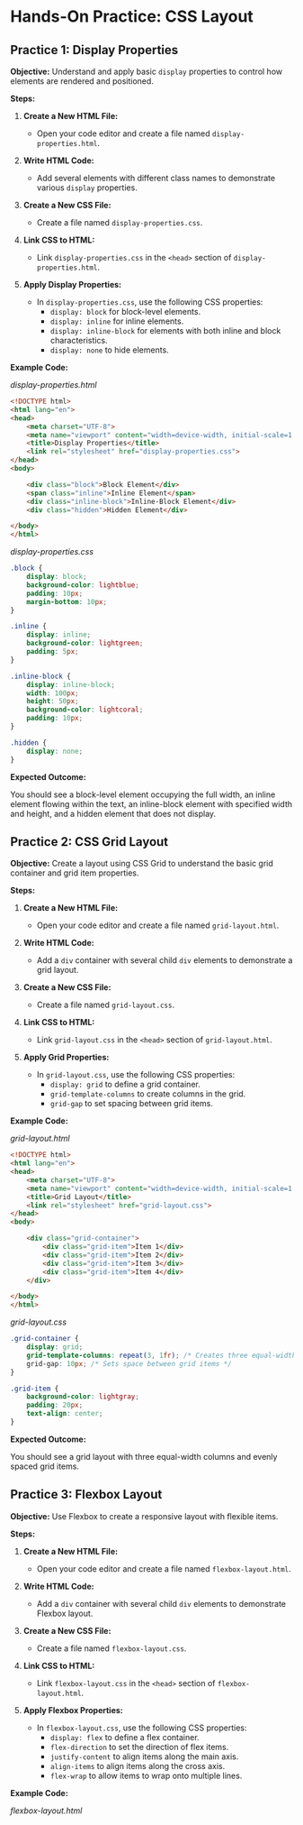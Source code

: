 # **Hands-On Practice: CSS Layout**

## **Practice 1: Display Properties**

**Objective:** Understand and apply basic `display` properties to control how elements are rendered and positioned.

**Steps:**

1. **Create a New HTML File:**
   - Open your code editor and create a file named `display-properties.html`.

2. **Write HTML Code:**
   - Add several elements with different class names to demonstrate various `display` properties.

3. **Create a New CSS File:**
   - Create a file named `display-properties.css`.

4. **Link CSS to HTML:**
   - Link `display-properties.css` in the `<head>` section of `display-properties.html`.

5. **Apply Display Properties:**
   - In `display-properties.css`, use the following CSS properties:
     - `display: block` for block-level elements.
     - `display: inline` for inline elements.
     - `display: inline-block` for elements with both inline and block characteristics.
     - `display: none` to hide elements.

**Example Code:**

*display-properties.html*
```html
<!DOCTYPE html>
<html lang="en">
<head>
    <meta charset="UTF-8">
    <meta name="viewport" content="width=device-width, initial-scale=1.0">
    <title>Display Properties</title>
    <link rel="stylesheet" href="display-properties.css">
</head>
<body>

    <div class="block">Block Element</div>
    <span class="inline">Inline Element</span>
    <div class="inline-block">Inline-Block Element</div>
    <div class="hidden">Hidden Element</div>

</body>
</html>
```
*display-properties.css*
```css
.block {
    display: block;
    background-color: lightblue;
    padding: 10px;
    margin-bottom: 10px;
}

.inline {
    display: inline;
    background-color: lightgreen;
    padding: 5px;
}

.inline-block {
    display: inline-block;
    width: 100px;
    height: 50px;
    background-color: lightcoral;
    padding: 10px;
}

.hidden {
    display: none;
}
```
**Expected Outcome:**

You should see a block-level element occupying the full width, an inline element flowing within the text, an inline-block element with specified width and height, and a hidden element that does not display.

## **Practice 2: CSS Grid Layout**

**Objective:** Create a layout using CSS Grid to understand the basic grid container and grid item properties.

**Steps:**

1.  **Create a New HTML File:**
    
    -   Open your code editor and create a file named `grid-layout.html`.
2.  **Write HTML Code:**
    
    -   Add a `div` container with several child `div` elements to demonstrate a grid layout.
3.  **Create a New CSS File:**
    
    -   Create a file named `grid-layout.css`.
4.  **Link CSS to HTML:**
    
    -   Link `grid-layout.css` in the `<head>` section of `grid-layout.html`.
5.  **Apply Grid Properties:**
    
    -   In `grid-layout.css`, use the following CSS properties:
        -   `display: grid` to define a grid container.
        -   `grid-template-columns` to create columns in the grid.
        -   `grid-gap` to set spacing between grid items.

**Example Code:**

_grid-layout.html_
```html
<!DOCTYPE html>
<html lang="en">
<head>
    <meta charset="UTF-8">
    <meta name="viewport" content="width=device-width, initial-scale=1.0">
    <title>Grid Layout</title>
    <link rel="stylesheet" href="grid-layout.css">
</head>
<body>

    <div class="grid-container">
        <div class="grid-item">Item 1</div>
        <div class="grid-item">Item 2</div>
        <div class="grid-item">Item 3</div>
        <div class="grid-item">Item 4</div>
    </div>

</body>
</html>
```
_grid-layout.css_
```css
.grid-container {
    display: grid;
    grid-template-columns: repeat(3, 1fr); /* Creates three equal-width columns */
    grid-gap: 10px; /* Sets space between grid items */
}

.grid-item {
    background-color: lightgray;
    padding: 20px;
    text-align: center;
}
```
**Expected Outcome:**

You should see a grid layout with three equal-width columns and evenly spaced grid items.

## **Practice 3: Flexbox Layout**

**Objective:** Use Flexbox to create a responsive layout with flexible items.

**Steps:**

1.  **Create a New HTML File:**
    
    -   Open your code editor and create a file named `flexbox-layout.html`.
2.  **Write HTML Code:**
    
    -   Add a `div` container with several child `div` elements to demonstrate Flexbox layout.
3.  **Create a New CSS File:**
    
    -   Create a file named `flexbox-layout.css`.
4.  **Link CSS to HTML:**
    
    -   Link `flexbox-layout.css` in the `<head>` section of `flexbox-layout.html`.
5.  **Apply Flexbox Properties:**
    
    -   In `flexbox-layout.css`, use the following CSS properties:
        -   `display: flex` to define a flex container.
        -   `flex-direction` to set the direction of flex items.
        -   `justify-content` to align items along the main axis.
        -   `align-items` to align items along the cross axis.
        -   `flex-wrap` to allow items to wrap onto multiple lines.

**Example Code:**

_flexbox-layout.html_

<!--stackedit_data:
eyJoaXN0b3J5IjpbOTExMjA3MTk1LC01MDEyMDY1NzhdfQ==
-->